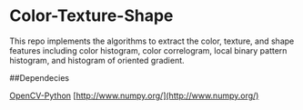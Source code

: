 Color-Texture-Shape
===================

This repo implements the algorithms to extract the color, texture, and shape features including color histogram, color  correlogram, local binary pattern histogram, and histogram of oriented gradient.

##Dependecies

[OpenCV-Python](http://docs.opencv.org/trunk/doc/py_tutorials/py_setup/py_table_of_contents_setup/py_table_of_contents_setup.html#py-table-of-content-setup)
[http://www.numpy.org/](http://www.numpy.org/)
